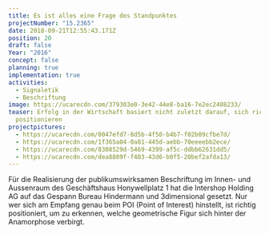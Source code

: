 ```yaml
---
title: Es ist alles eine Frage des Standpunktes
projectNumber: "15.2365"
date: 2018-09-21T12:55:43.171Z
position: 20
draft: false
Year: "2016"
concept: false
planning: true
implementation: true
activities:
  - Signaletik
  - Beschriftung
image: https://ucarecdn.com/379303e0-3e42-44e8-ba16-7e2ec2408233/
teaser: Erfolg in der Wirtschaft basiert nicht zuletzt darauf, sich richtig zu
  positionieren
projectpictures:
  - https://ucarecdn.com/0047efd7-8d5b-4f50-b4b7-f02b09cfbe7d/
  - https://ucarecdn.com/1f365a04-0a81-445d-aebb-70eeeebb2ece/
  - https://ucarecdn.com/8308529d-5469-4399-af5c-ddbb62631dd5/
  - https://ucarecdn.com/dea8809f-f403-43d6-b0f5-20bef2afda13/
---
```

Für die Realisierung der publikumswirksamen Beschriftung im Innen- und Aussenraum des Geschäftshaus Honywellplatz 1 hat die Intershop Holding AG auf das Gespann Bureau Hindermann und 3dimensional gesetzt. Nur wer sich am Empfang genau beim POI (Point of Interest) hinstellt, ist richtig positioniert, um zu erkennen, welche geometrische Figur sich hinter der Anamorphose verbirgt.
